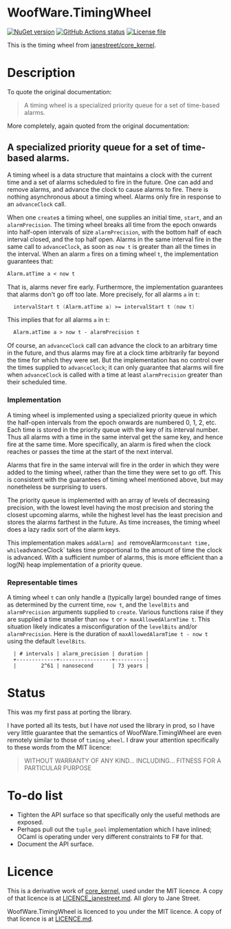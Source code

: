 # WoofWare.TimingWheel

[![NuGet version](https://img.shields.io/nuget/v/WoofWare.TimingWheel.svg?style=flat-square)](https://www.nuget.org/packages/WoofWare.TimingWheel)
[![GitHub Actions status](https://github.com/Smaug123/WoofWare.TimingWheel/actions/workflows/dotnet.yaml/badge.svg)](https://github.com/Smaug123/WoofWare.TimingWheel/actions?query=branch%3Amain)
[![License file](https://img.shields.io/github/license/Smaug123/WoofWare.TimingWheel)](./LICENCE.md)

This is the timing wheel from [janestreet/core_kernel](https://github.com/janestreet/core_kernel/tree/774a6821b14cbcdcde02cbbca1984ea32bf06184/timing_wheel).

# Description

To quote the original documentation:

> A timing wheel is a specialized priority queue for a set of time-based alarms.

More completely, again quoted from the original documentation:

## A specialized priority queue for a set of time-based alarms.

A timing wheel is a data structure that maintains a clock with the current time and a
set of alarms scheduled to fire in the future. One can add and remove alarms, and
advance the clock to cause alarms to fire. There is nothing asynchronous about a
timing wheel. Alarms only fire in response to an `advanceClock` call.

When one `create`s a timing wheel, one supplies an initial time, `start`, and an
`alarmPrecision`. The timing wheel breaks all time from the epoch onwards into
half-open intervals of size `alarmPrecision`, with the bottom half of each interval
closed, and the top half open. Alarms in the same interval fire in the same call to
`advanceClock`, as soon as `now t` is greater than all the times in the interval.
When an alarm `a` fires on a timing wheel `t`, the implementation guarantees that:

```fsharp
Alarm.atTime a < now t
```

That is, alarms never fire early. Furthermore, the implementation guarantees that
alarms don't go off too late. More precisely, for all alarms `a` in `t`:

```fsharp
  intervalStart t (Alarm.atTime a) >= intervalStart t (now t)
```

This implies that for all alarms `a` in `t`:

```fsharp
  Alarm.atTime a > now t - alarmPrecision t
```

Of course, an `advanceClock` call can advance the clock to an arbitrary time in the
future, and thus alarms may fire at a clock time arbitrarily far beyond the time for
which they were set. But the implementation has no control over the times supplied to
`advanceClock`; it can only guarantee that alarms will fire when `advanceClock` is
called with a time at least `alarmPrecision` greater than their scheduled time.

### Implementation

A timing wheel is implemented using a specialized priority queue in which the
half-open intervals from the epoch onwards are numbered 0, 1, 2, etc. Each time is
stored in the priority queue with the key of its interval number. Thus all alarms with
a time in the same interval get the same key, and hence fire at the same time. More
specifically, an alarm is fired when the clock reaches or passes the time at the start
of the next interval.

Alarms that fire in the same interval will fire in the order in which they were added
to the timing wheel, rather than the time they were set to go off. This is consistent
with the guarantees of timing wheel mentioned above, but may nonetheless be surprising
to users.

The priority queue is implemented with an array of levels of decreasing precision,
with the lowest level having the most precision and storing the closest upcoming
alarms, while the highest level has the least precision and stores the alarms farthest
in the future. As time increases, the timing wheel does a lazy radix sort of the alarm
keys.

This implementation makes `addAlarm] and `removeAlarm` constant time, while
`advanceClock` takes time proportional to the amount of time the clock is advanced.
With a sufficient number of alarms, this is more efficient than a log(N) heap
implementation of a priority queue.

### Representable times

A timing wheel `t` can only handle a (typically large) bounded range of times as
determined by the current time, `now t`, and the `levelBits` and `alarmPrecision`
arguments supplied to `create`. Various functions raise if they are supplied a time
smaller than `now t` or `> maxAllowedAlarmTime t`. This situation likely indicates
a misconfiguration of the `levelBits` and/or `alarmPrecision`. Here is the duration
of `maxAllowedAlarmTime t - now t` using the default `levelBits`.

```
  | # intervals | alarm_precision | duration |
  +-------------+-----------------+----------|
  |        2^61 | nanosecond      | 73 years |
```

# Status

This was my first pass at porting the library.

I have ported all its tests, but I have *not* used the library in prod, so I have very little guarantee that the
semantics of WoofWare.TimingWheel are even remotely similar to those of `timing_wheel`.
I draw your attention specifically to these words from the MIT licence:

> WITHOUT WARRANTY OF ANY KIND... INCLUDING... FITNESS FOR A PARTICULAR PURPOSE

# To-do list

* Tighten the API surface so that specifically only the useful methods are exposed.
* Perhaps pull out the `tuple_pool` implementation which I have inlined; OCaml is operating under very different constraints to F# for that.
* Document the API surface.

# Licence

This is a derivative work of [core_kernel](https://github.com/janestreet/core_kernel/tree/774a6821b14cbcdcde02cbbca1984ea32bf06184), used under the MIT licence.
A copy of that licence is at [LICENCE_janestreet.md](LICENCE_janestreet.md).
All glory to Jane Street.

WoofWare.TimingWheel is licenced to you under the MIT licence.
A copy of that licence is at [LICENCE.md](LICENCE.md).
